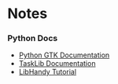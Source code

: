 # Notes

### Python Docs
- [Python GTK Documentation](https://python-gtk-3-tutorial.readthedocs.io/)
- [TaskLib Documentation](https://tasklib.readthedocs.io/)
- [LibHandy Tutorial](https://tuxphones.com/tutorial-developing-responsive-linux-smartphone-apps-libhandy-gtk-part-1/)